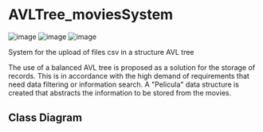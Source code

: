 # AVLTree_moviesSystem
![image](https://img.shields.io/badge/GitHub-100000?style=for-the-badge&logo=github&logoColor=white)
![image](https://img.shields.io/badge/Java-ED8B00?style=for-the-badge&logo=java&logoColor=white)
![image](https://img.shields.io/badge/Git-F05032?style=for-the-badge&logo=git&logoColor=white)

System for the upload of files csv in a structure AVL tree

The use of a balanced AVL tree is proposed as a solution for the storage of records. This is in accordance with the high demand of requirements that need data filtering or information search. A "Pelicula" data structure is created that abstracts the information to be stored from the movies.

##  Class Diagram
